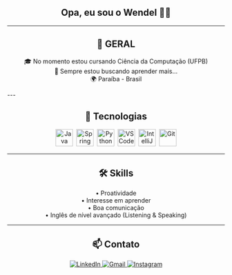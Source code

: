 <h2 align="center">Opa, eu sou o Wendel 👋🏻</h2>

---

<h2 align="center">📌 GERAL</h2>

<p align="center">
  🎓 No momento estou cursando Ciência da Computação (UFPB) <br>
  📖 Sempre estou buscando aprender mais... <br>
  🌍 Paraíba - Brasil 
</p>
---

<h2 align="center">🚀 Tecnologias</h2>

<p align="center">
  <img src="https://cdn.jsdelivr.net/gh/devicons/devicon/icons/java/java-original.svg" title="Java" alt="Java" width="40" height="40"/>&nbsp;
  <img src="https://cdn.jsdelivr.net/gh/devicons/devicon/icons/spring/spring-original.svg" title="Spring Boot" alt="Spring Boot" width="40" height="40"/>&nbsp;
  <img src="https://cdn.jsdelivr.net/gh/devicons/devicon/icons/python/python-original.svg" title="Python" alt="Python" width="40" height="40"/>&nbsp;
  <img src="https://cdn.jsdelivr.net/gh/devicons/devicon/icons/vscode/vscode-original.svg" title="VS Code" alt="VS Code" width="40" height="40"/>&nbsp;
  <img src="https://cdn.jsdelivr.net/gh/devicons/devicon/icons/intellij/intellij-original.svg" title="IntelliJ IDEA" alt="IntelliJ" width="40" height="40"/>&nbsp;
  <img src="https://cdn.jsdelivr.net/gh/devicons/devicon/icons/git/git-original.svg" title="Git" alt="Git" width="40" height="40"/>
</p>


---

<h2 align="center">🛠️ Skills</h2>

<p align="center">
  • Proatividade <br>
  • Interesse em aprender <br>
  • Boa comunicação <br>
  • Inglês de nível avançado (Listening & Speaking)
</p>

---

<h2 align="center">📫 Contato</h2>

<p align="center">
  <a href="https://www.linkedin.com/in/jwend3l" target="_blank">
    <img src="https://img.shields.io/badge/LinkedIn-blue?style=for-the-badge&logo=linkedin" alt="LinkedIn">
  </a>
  <a href="mailto:jwend3l@gmail.com" target="_blank">
    <img src="https://img.shields.io/badge/Gmail-red?style=for-the-badge&logo=gmail&logoColor=white" alt="Gmail">
  </a>
  <a href="https://www.instagram.com/jwendeel" target="_blank">
    <img src="https://img.shields.io/badge/Instagram-E4405F?style=for-the-badge&logo=instagram&logoColor=white" alt="Instagram">
  </a>
</p>
